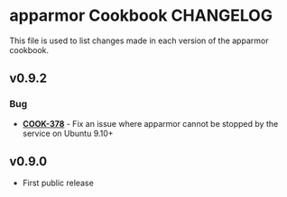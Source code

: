 apparmor Cookbook CHANGELOG
=======================
This file is used to list changes made in each version of the apparmor cookbook.


v0.9.2
------
### Bug
- **[COOK-378](https://tickets.opscode.com/browse/COOK-378)** - Fix an issue where apparmor cannot be stopped by the service on Ubuntu 9.10+

v0.9.0
------
- First public release
